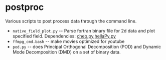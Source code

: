 postproc
========

Various scripts to post process data through the command line.

 * `native_field_plot.py` -- 
      Parse fortran binary file for 2d data and plot specified field.
      Dependencies: [cheb.py][1],[hellaPy.py][2]
 * `ffmpg_cmd.bash` -- make movies optimized for youtube
 * `pod.py` -- does Principal Orthogonal Decomposition (POD) and
               Dynamic Mode Decomposition (DMD) on a set of binary data.

 [1]: https://github.com/hellabyte/algoPy
 [2]: https://github.com/hellabyte/hellaPy

